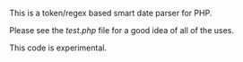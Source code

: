 This is a token/regex based smart date parser for PHP.

Please see the *test.php* file for a good idea of all of the uses.

This code is experimental.
